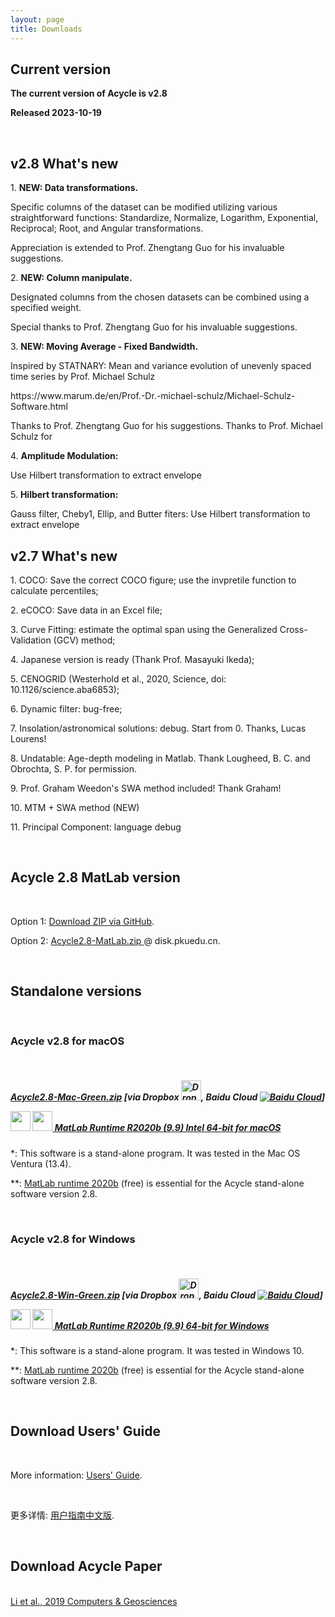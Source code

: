 ```yaml
---
layout: page
title: Downloads
--- 
```

<section id ="matlab">
<h2>Current version</h2>
<p><b>The current version of Acycle is v2.8 </p>
<p>Released 2023-10-19 </p></b>
<br />

<h2>v2.8 What's new</h2>

<p>	1. <b>NEW: Data transformations.</b> <p>Specific columns of the dataset can be modified utilizing various straightforward functions: Standardize, Normalize, Logarithm, Exponential, Reciprocal; Root, and Angular transformations. 
<p> Appreciation is extended to Prof. Zhengtang Guo for his invaluable suggestions.
<p>    2. <b>NEW: Column manipulate. </b>
<p>         Designated columns from the chosen datasets can be combined using a specified weight.
<p>         Special thanks to Prof. Zhengtang Guo for his invaluable suggestions.
<p>    3. <b>NEW: Moving Average - Fixed Bandwidth. </b>
<p>         Inspired by STATNARY: Mean and variance evolution of unevenly spaced time series by Prof. Michael Schulz
<p>         https://www.marum.de/en/Prof.-Dr.-michael-schulz/Michael-Schulz-Software.html
<p>         Thanks to Prof. Zhengtang Guo for his suggestions. Thanks to Prof. Michael Schulz for 
<p>    4. <b>Amplitude Modulation: </b> <p>Use Hilbert transformation to extract envelope
<p>    5. <b>Hilbert transformation: </b><p>Gauss filter, Cheby1, Ellip, and Butter fiters: Use Hilbert transformation to extract envelope
        
<h2>v2.7 What's new</h2>
<p>1. COCO: Save the correct COCO figure; use the invpretile function to calculate percentiles;</p>
<p>2. eCOCO: Save data in an Excel file;</p>
<p>3. Curve Fitting: estimate the optimal span using the Generalized Cross-Validation (GCV) method;</p>
<p>4. Japanese version is ready (Thank Prof. Masayuki Ikeda);</p>
<p>5. CENOGRID (Westerhold et al., 2020, Science, doi: 10.1126/science.aba6853);</p>
<p>6. Dynamic filter: bug-free;</p>
<p>7. Insolation/astronomical solutions: debug. Start from 0. Thanks, Lucas Lourens!</p>
<p>8. Undatable: Age-depth modeling in Matlab. Thank Lougheed, B. C. and Obrochta, S. P. for permission.</p>
<p>9. Prof. Graham Weedon's SWA method included! Thank Graham!</p>
<p>10. MTM + SWA method (NEW)</p>
<p>11. Principal Component: language debug</p>
<br />

</section>
<section id ="matlab">
        <h2>Acycle 2.8 MatLab version</h2>
        <br />
        <p> Option 1: <a href ="https://github.com/mingsongli/acycle/archive/master.zip"> Download ZIP via GitHub</a>.</p>
        <p> Option 2: <a href ="https://disk.pku.edu.cn:443/link/24BB93A6C1176A03B6EC3B14E5BC6330
Valid Until: 2027-11-01 23:59" target="_blank" rel="noopener noreferrer"> Acycle2.8-MatLab.zip </a> @ disk.pkuedu.cn.</p>
</section>
<br />
<section id ="standalone">
        <h2>Standalone versions</h2>
        <br />
        <h3>Acycle v2.8 for macOS</h3>
        <br />
        <h5><p><a href ="https://disk.pku.edu.cn:443/link/FE96C0D3179CC4FEA2667E0463BF15E9
Valid Until: 2027-11-01 23:59" target="_blank" rel="noopener noreferrer"> Acycle2.8-Mac-Green.zip</a> [via Dropbox <a href ="https://www.dropbox.com/sh/t53vjs539gmixnm/AAC0BqTR0U5xghKwuVc1Iwbma?dl=0" target="_blank" rel="noopener noreferrer"> <img src="https://img.icons8.com/color/48/000000/dropbox.png" alt= "Dropbox" class="rounded" height="32" width="32"></a>, Baidu Cloud <a href ="https://pan.baidu.com/s/14-xRzV_-BBrE6XfyR_71Nw" target="_blank" rel="noopener noreferrer"><img src="https://img.icons8.com/material/24/000000/baidu-cloud.png" alt= "Baidu Cloud" class="rounded"></a>] <p><img src="https://img.icons8.com/material/24/000000/xbox-cross.png" height="32" width="32"> <a href ="https://ssd.mathworks.com/supportfiles/downloads/R2020b/Release/5/deployment_files/installer/complete/maci64/MATLAB_Runtime_R2020b_Update_5_maci64.dmg.zip"> <img src="https://img.icons8.com/fluent/48/000000/matlab.png" height="32" width="32"> MatLab Runtime R2020b (9.9) Intel 64-bit for macOS</a> </p></h5>
        <p>*: This software is a stand-alone program. It was tested in the Mac OS Ventura (13.4).</p> <p>**: <a href ="https://www.mathworks.com/products/compiler/matlab-runtime.html" target="_blank" rel="noopener noreferrer"> MatLab runtime 2020b</a> (free) is essential for the Acycle stand-alone software version 2.8.</p>
        <br />
        <h3>Acycle v2.8 for Windows</h3>
        <br />
        <h5><p><a href ="https://disk.pku.edu.cn:443/link/8DD60B480F73CA344436CE3B0CACB582
Valid Until: 2027-11-01 23:59" target="_blank" rel="noopener noreferrer"> Acycle2.8-Win-Green.zip</a> [via Dropbox <a href ="https://www.dropbox.com/sh/t53vjs539gmixnm/AAC0BqTR0U5xghKwuVc1Iwbma?dl=0" target="_blank" rel="noopener noreferrer"><img src="https://img.icons8.com/color/48/000000/dropbox.png" alt= "Dropbox" class="rounded" height="32" width="32"></a>, Baidu Cloud <a href ="https://pan.baidu.com/s/14-xRzV_-BBrE6XfyR_71Nw" target="_blank" rel="noopener noreferrer"><img src="https://img.icons8.com/material/24/000000/baidu-cloud.png" alt= "Baidu Cloud" class="rounded"></a>]<p><img src="https://img.icons8.com/material/24/000000/xbox-cross.png" height="32" width="32"> <a href ="https://ssd.mathworks.com/supportfiles/downloads/R2020b/Release/5/deployment_files/installer/complete/win64/MATLAB_Runtime_R2020b_Update_5_win64.zip"> <img src="https://img.icons8.com/fluent/48/000000/matlab.png" height="32" width="32"> MatLab Runtime R2020b (9.9) 64-bit for Windows</a> </p></h5>

<p>*: This software is a stand-alone program. It was tested in Windows 10.</p>
<p>**: <a href ="https://www.mathworks.com/products/compiler/matlab-runtime.html" target="_blank" rel="noopener noreferrer"> MatLab runtime 2020b</a> (free) is essential for the Acycle stand-alone software version 2.8.</p>
</section>
<section id ="download">
<br />
        <h2>Download Users' Guide</h2>
        <br />
        <p>More information: <a href="https://acycle.org/manual/" target="_blank" rel="noopener noreferrer">Users' Guide</a>.</p>
        <br />
        <p>更多详情: <a href="https://acycle.org/manual/" target="_blank" rel="noopener noreferrer">用户指南中文版</a>.</p>
        <br />
        <h2>Download Acycle Paper </h2>
        <br />
        <a href="/docs/Li-et-al-2019-Acycle-software.pdf" target="_blank" rel="noopener noreferrer"> Li et al., 2019 Computers & Geosciences </a>
</section>
